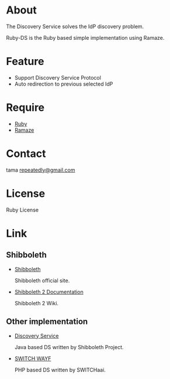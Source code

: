 # About

The Discovery Service solves the IdP discovery problem.

Ruby-DS is the Ruby based simple implementation using Ramaze.

# Feature

* Support Discovery Service Protocol
* Auto redirection to previous selected IdP

# Require

* [Ruby](http://www.ruby-lang.org/)
* [Ramaze](http://ramaze.net/)

# Contact

tama <repeatedly@gmail.com>

# License

Ruby License

# Link

## Shibboleth

* [Shibboleth](http://shibboleth.internet2.edu/)

  Shibboleth official site.

* [Shibboleth 2 Documentation](https://spaces.internet2.edu/display/SHIB2/Home)

  Shibboleth 2 Wiki.

## Other implementation

* [Discovery Service](https://spaces.internet2.edu/display/SHIB2/DiscoveryService)

  Java based DS written by Shibboleth Project.

* [SWITCH WAYF](http://www.switch.ch/aai/wayf/)

  PHP based DS written by SWITCHaai.
